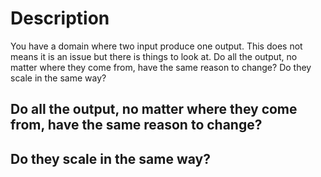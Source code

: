 # Description
You have a domain where two input produce one output.
This does not means it is an issue but there is things to look at.
Do all the output, no matter where they come from, have the same reason to change?
Do they scale in the same way?

## Do all the output, no matter where they come from, have the same reason to change?

## Do they scale in the same way?
